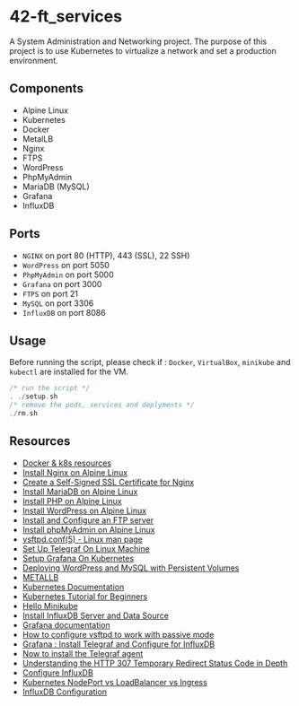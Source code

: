 # 42-ft_services
A System Administration and Networking project.
The purpose of this project is to use Kubernetes to virtualize a network and set a production environment.
## Components
- Alpine Linux
- Kubernetes
- Docker
- MetalLB
- Nginx
- FTPS
- WordPress
- PhpMyAdmin
- MariaDB (MySQL)
- Grafana
- InfluxDB
## Ports
- ```NGINX``` on port 80 (HTTP), 443 (SSL), 22 SSH)
- ```WordPress``` on port 5050
- ```PhpMyAdmin``` on port 5000
- ```Grafana``` on port 3000
- ```FTPS``` on port 21
- ```MySQL``` on port 3306
- ```InfluxDB``` on port 8086
## Usage
Before running the script, please check if : ```Docker```, ```VirtualBox```, ```minikube``` and ```kubectl``` are installed for the VM.
```C++
/* run the script */
. ./setup.sh
/* remove the pods, services and deplyments */
./rm.sh
```
## Resources
- [Docker & k8s resources](https://www.notion.so/Docker-k8s-resources-5d89599a520b479e8f18487aa3e537a3)
- [Install Nginx on Alpine Linux](https://wiki.alpinelinux.org/wiki/Nginx)
- [Create a Self-Signed SSL Certificate for Nginx](https://zhimin-wen.medium.com/https-client-certificate-authentication-with-sidecar-9b07d82a6389)
- [Install MariaDB on Alpine Linux](https://techviewleo.com/how-to-install-mariadb-on-alpine-linux/)
- [Install PHP on Alpine Linux](https://www.cyberciti.biz/faq/how-to-install-php-7-fpm-on-alpine-linux/)
- [Install WordPress on Alpine Linux](https://wiki.alpinelinux.org/wiki/WordPress)
- [Install and Configure an FTP server](https://www.howtoforge.com/tutorial/ubuntu-vsftpd/)
- [Install phpMyAdmin on Alpine Linux](https://wiki.alpinelinux.org/wiki/PhpMyAdmin)
- [vsftpd.conf(5) - Linux man page](https://linux.die.net/man/5/vsftpd.conf)
- [Set Up Telegraf On Linux Machine](https://www.learningmilestone.com/post/set-up-telegraf-on-linux-machine-for-monitoring)
- [Setup Grafana On Kubernetes](https://devopscube.com/setup-grafana-kubernetes/)
- [Deploying WordPress and MySQL with Persistent Volumes](https://kubernetes.io/docs/tutorials/stateful-application/mysql-wordpress-persistent-volume/)
- [METALLB](https://metallb.universe.tf/)
- [Kubernetes Documentation](https://kubernetes.io/docs/home/)
- [Kubernetes Tutorial for Beginners](https://www.youtube.com/watch?v=X48VuDVv0do)
- [Hello Minikube](https://kubernetes.io/docs/tutorials/hello-minikube/)
- [Install InfluxDB Server and Data Source](https://sbcode.net/grafana/install-influxdb-datasource/)
- [Grafana documentation](https://grafana.com/docs/grafana/latest/)
- [How to configure vsftpd to work with passive mode](https://serverfault.com/questions/421161/how-to-configure-vsftpd-to-work-with-passive-mode)
- [Grafana : Install Telegraf and Configure for InfluxDB](https://www.youtube.com/watch?v=FrqeG-IajWM)
- [Now to install the Telegraf agent](https://sbcode.net/grafana/install-telegraf-agent/)
- [Understanding the HTTP 307 Temporary Redirect Status Code in Depth](https://kinsta.com/knowledgebase/307-redirect/)
- [Configure InfluxDB](https://docs.influxdata.com/influxdb/v1.8/administration/config/#using-the-configuration-file)
- [Kubernetes NodePort vs LoadBalancer vs Ingress](https://medium.com/google-cloud/kubernetes-nodeport-vs-loadbalancer-vs-ingress-when-should-i-use-what-922f010849e0)
- [InfluxDB Configuration](https://www.perforce.com/manuals/gitswarm/monitoring/performance/influxdb_configuration.html)

